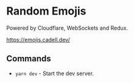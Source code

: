 # Random Emojis

Powered by Cloudflare, WebSockets and Redux.

https://emojis.cadell.dev/

## Commands

- `yarn dev` - Start the dev server.